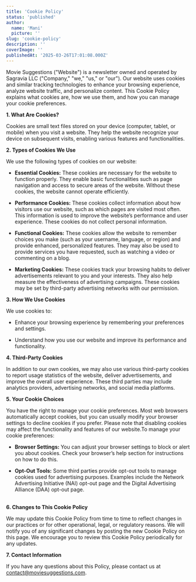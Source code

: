 ```yaml
---
title: 'Cookie Policy'
status: 'published'
author:
  name: 'Mani'
  picture: ''
slug: 'cookie-policy'
description: ''
coverImage: ''
publishedAt: '2025-03-26T17:01:08.000Z'
---
```


Movie Suggestions ("Website") is a newsletter owned and operated by Sagravia LLC ("Company," "we," "us," or "our"). Our website uses cookies and similar tracking technologies to enhance your browsing experience, analyze website traffic, and personalize content. This Cookie Policy explains what cookies are, how we use them, and how you can manage your cookie preferences.

**1. What Are Cookies?**

Cookies are small text files stored on your device (computer, tablet, or mobile) when you visit a website. They help the website recognize your device on subsequent visits, enabling various features and functionalities.

**2. Types of Cookies We Use**

We use the following types of cookies on our website:

- **Essential Cookies:** These cookies are necessary for the website to function properly. They enable basic functionalities such as page navigation and access to secure areas of the website. Without these cookies, the website cannot operate efficiently.

- **Performance Cookies:** These cookies collect information about how visitors use our website, such as which pages are visited most often. This information is used to improve the website’s performance and user experience. These cookies do not collect personal information.

- **Functional Cookies:** These cookies allow the website to remember choices you make (such as your username, language, or region) and provide enhanced, personalized features. They may also be used to provide services you have requested, such as watching a video or commenting on a blog.

- **Marketing Cookies:** These cookies track your browsing habits to deliver advertisements relevant to you and your interests. They also help measure the effectiveness of advertising campaigns. These cookies may be set by third-party advertising networks with our permission.

**3. How We Use Cookies**

We use cookies to:

- Enhance your browsing experience by remembering your preferences and settings.

- Understand how you use our website and improve its performance and functionality.

**4. Third-Party Cookies**

In addition to our own cookies, we may also use various third-party cookies to report usage statistics of the website, deliver advertisements, and improve the overall user experience. These third parties may include analytics providers, advertising networks, and social media platforms.

**5. Your Cookie Choices**

You have the right to manage your cookie preferences. Most web browsers automatically accept cookies, but you can usually modify your browser settings to decline cookies if you prefer. Please note that disabling cookies may affect the functionality and features of our website.To manage your cookie preferences:

- **Browser Settings:** You can adjust your browser settings to block or alert you about cookies. Check your browser’s help section for instructions on how to do this.

- **Opt-Out Tools:** Some third parties provide opt-out tools to manage cookies used for advertising purposes. Examples include the Network Advertising Initiative (NAI) opt-out page and the Digital Advertising Alliance (DAA) opt-out page.

\
**6. Changes to This Cookie Policy**

We may update this Cookie Policy from time to time to reflect changes in our practices or for other operational, legal, or regulatory reasons. We will notify you of any significant changes by posting the new Cookie Policy on this page. We encourage you to review this Cookie Policy periodically for any updates.

**7. Contact Information**

If you have any questions about this Policy, please contact us at [contact@moviesuggestions.com](mailto:contact@moviesuggestions.com).